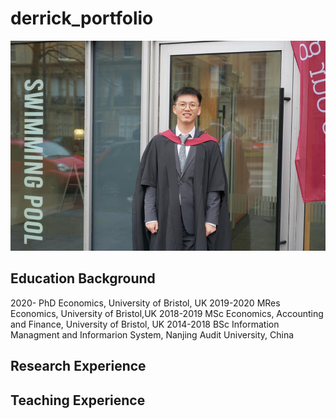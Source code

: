 # derrick_portfolio
![](/images/derrickid.jpg)

## Education Background
2020-     PhD Economics, University of Bristol, UK 
2019-2020 MRes Economics, University of Bristol,UK
2018-2019 MSc Economics, Accounting and Finance, University of Bristol, UK
2014-2018 BSc Information Managment and Informarion System, Nanjing Audit University, China
## Research Experience

## Teaching Experience
